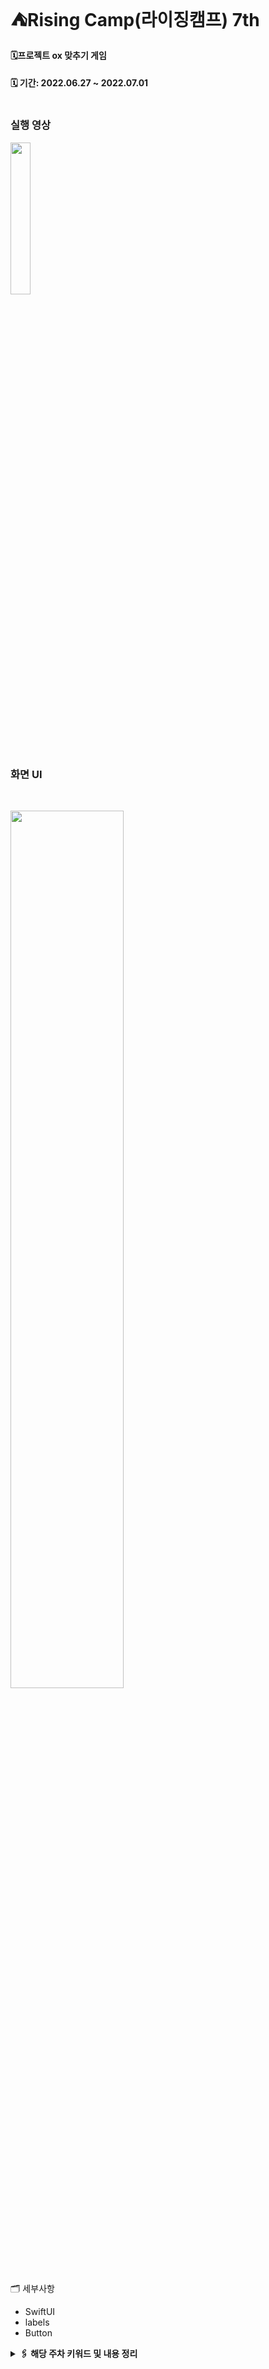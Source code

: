 # ⛺️Rising Camp(라이징캠프) 7th


#### 🗓프로젝트 ox 맞추기 게임
#### 🗓 기간: 2022.06.27 ~ 2022.07.01  </br></br>


### 실행 영상 </br>

<img src = "https://user-images.githubusercontent.com/75601594/175778989-03d3b9d7-42c5-4ca5-9ac7-ee5fea92d09b.gif" width=25%>


</br>

### 화면 UI
</br>

<img src="https://user-images.githubusercontent.com/75601594/175778390-1bd8e989-b7bb-4fd7-a1bb-b09f8b511f09.jpg" width=60%> </br>




🗂 세부사항

- SwiftUI
- labels
- Button </br>

<details>
<summary><b>🖇 해당 주차 키워드 및  내용 정리 <b/></summary>
<div markdown="1">
 &nbsp;

 - [2022.06.27](https://www.notion.so/softsquared/4-8264365a76e8401bae513eaa9981702f)

 &nbsp;   
</div>
</details>
</br>
